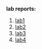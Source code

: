 **lab reports:**
1. [lab1](https://yunshanlii.github.io/cse15l-lab-reports/lab1.html)
2. [lab2](https://yunshanlii.github.io/cse15l-lab-reports/lab2.html)
3. [lab3](https://yunshanlii.github.io/cse15l-lab-reports/lab3.html)
4. [lab4](https://yunshanlii.github.io/cse15l-lab-reports/lab4.html)
